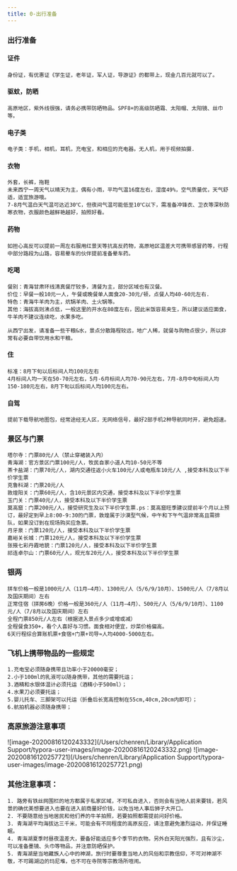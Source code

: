 ```yaml
---
title: 0-出行准备
---
```


### 出行准备

#### 证件
	身份证，有优惠证《学生证，老年证，军人证，导游证》的都带上，现金几百元就可以了。

#### 驱蚊，防晒
	高原地区，紫外线很强，请务必携带防晒物品。SPF8+的高级防晒霜、太阳帽、太阳镜、丝巾等。

#### 电子类
	电子类：手机，相机，耳机，充电宝，和相应的充电器。无人机，用于视频拍摄.

#### 衣物
	外套，长裤，拖鞋
	未来西宁一周天气以晴天为主，偶有小雨，平均气温16度左右，湿度49%，空气质量优，天气舒适，适宜旅游哦。
	7-8月气温白天气温可达近30℃，但夜间气温可能低至10℃以下，需准备冲锋衣、卫衣等深秋防寒衣物，衣服颜色越鲜艳越好，拍照好看。

#### 药物
	如担心高反可以提前一周左右服用红景天等抗高反药物，高原地区温差大可携带感冒药等，行程中部分路段为山路，容易晕车的伙伴提前准备晕车药。

#### 吃喝
	餐别：青海甘肃环线清真餐厅较多，清餐为主，部分区域也有汉餐。
	价位：早餐一般10元一人，午餐或晚餐单人面食20-30元/顿，点餐人均40-60元左右.
	特色：青海牛羊肉为主，炕锅羊肉、土火锅等。
	其他：海拔高则沸点低，一般这里的开水在80度左右，因此米饭容易夹生，所以建议适应面食，牛羊肉不建议连续吃，水果多吃。
	
	从西宁出发，请准备一些干粮&水，景点分散路程较远，地广人稀，就餐与购物点很少，所以非常有必要自带饮用水和干粮。

#### 住
	标准：8月下旬以后标间人均100元左右
	4月标间人均一天在50-70元左右，5月-6月标间人均70-90元左右，7月-8月中旬标间人均150-180元左右，8月下旬以后标间人均100元左右。

#### 自驾
	提前下载导航地图包，经常途经无人区，无网络信号，最好2部手机2种导航同时开，避免超速。

### 景区与门票
	塔尔寺：门票80元/人（禁止穿裙装入内）
	青海湖：官方景区门票100元/人，牧民自家小道人均10-50元不等
	茶卡盐湖：门票70元/人，湖内交通往返小火车100元/人或电瓶车10元/人 ,接受本科及以下半价学生票
	克鲁科湖：门票20元/人
	敦煌阳关：门票60元/人，含10元景区内交通，接受本科及以下半价学生票
	玉门关：门票40元/人，接受本科及以下半价学生票
	莫高窟：门票200元/人，接受研究生及以下半价学生票.ps：莫高窟旺季建议提前半个月以上预订，最好定到早上8:00-9:30的门票，敦煌属于沙漠型气候，中午和下午气温非常高且需排队，如果没订到在现场购买应急票。
	月牙泉：门票120元/人，接受本科及以下半价学生票
	嘉峪关长城：门票120元/人，接受本科及以下半价学生票
	张掖七彩丹霞地貌：门票120元/人，接受本科及以下半价学生票
	祁连卓尔山：门票60元/人，观光车20元/人，接受本科及以下半价学生票

### 银两
	拼车价格一般是1000元/人（11月—4月）、1300元/人（5/6/9/10月）、1500元/人（7/8月以及国庆期间）左右
	正常住宿（拼房6晚）价格一般是360元/人（11月—4月）、500元/人（5/6/9/10月）、1100元/人（7/8月以及国庆期间）左右
	全程门票850元/人左右（根据进入景点多少或增或减）
	全程餐食350+，看个人喜好与习惯。面食相对便宜，炒菜价格偏高。
	6天行程综合算账机票+食宿+门票+司导≈人均4000-5000左右。

### 飞机上携带物品的一些规定
	1.充电宝必须随身携带且功率小于20000毫安；
	2.小于100ml的乳液可以随身携带，其他的需要托运；
	3.酒精和水银体温计必须托运（酒精小于500ml）；
	4.水果刀必须要托运；
	5.婴儿托车、三脚架可以托运（折叠后长宽高控制在55cm,40cm,20cm内即可）；
	6.航拍机器必须随身携带；

### 高原旅游注意事项
![image-20200816120243332](/Users/chenren/Library/Application Support/typora-user-images/image-20200816120243332.png)
![image-20200816120257721](/Users/chenren/Library/Application Support/typora-user-images/image-20200816120257721.png)



### 其他注意事项：
	1. 路旁有铁丝网围栏的地方都属于私家区域，不可私自进入，否则会有当地人前来要钱，若风景的确优美想要进入也要在进入前商量好价钱，以免当地人事后狮子大开口。
	2. 不要随意给当地居民和他们养的牛羊拍照，若要拍照都需提前问好价格。
	3. 青海湖平均海拔达三千米，可能会有不同程度的高原反应，请注意避免激烈运动，并保证睡眠。
	4. 青海湖夏季时昼夜温差大，要备好能适应多个季节的衣物。另外白天阳光强烈，且有沙尘，可以准备墨镜、头巾等物品，并注意防晒保护。
	5. 青海湖是当地藏族人心中的神湖，旅行时要尊重当地人的风俗和宗教信仰，不可对神湖不敬，不可踢湖边的玛尼堆，也不可在寺院等宗教场所喧闹。